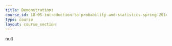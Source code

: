 ```yaml
---
title: Demonstrations
course_id: 18-05-introduction-to-probability-and-statistics-spring-2014
type: course
layout: course_section
---
```

null